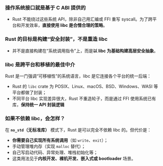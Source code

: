 ### 操作系统接口就是基于 C ABI 提供的
- Rust 不能绕过这些系统 API，除非自己用汇编或 FFI 重写 syscall。为了跨平台和开发效率，**直接使用 libc 是合情合理的策略**。
### Rust 的目标是构建“安全封装”，不是重造 libc
- 并不是直接构建在“系统调用指令”上，而是**以 libc 为基础构建高层安全抽象**。
### **libc 是跨平台和移植的最佳中介**
Rust 是一门强调“可移植性”的系统语言，libc 是它连接各个平台的统一后端：
- Rust 的 `libc` crate 为 POSIX、Linux、macOS、BSD、Windows、WASI 等平台都做了封装；
- 不同平台 libc 实现差异很大，Rust 不重造轮子，而是通过 FFI 使用系统已有库，**保持统一 API 封装逻辑**
### 如果不依赖 libc，会怎样？
在 **`no_std`（无标准库）** 模式下，Rust 是可以完全不依赖 libc 的。但代价是：
- **你需要自己实现所有系统调用**（如 `write`、`exit`）；
- 手动管理堆内存（实现 `malloc` 替代）；
- 自己写启动代码、异常处理、堆栈初始化等；
- 这类用法见于**内核开发、裸机开发、嵌入式或 bootloader** 场景。